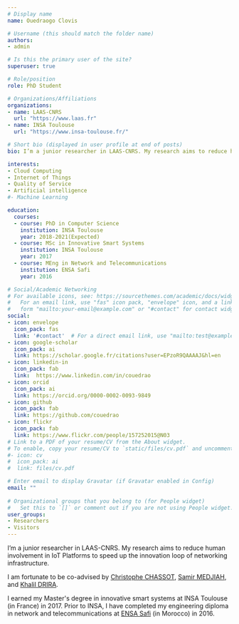 ```yaml
---
# Display name
name: Ouedraogo Clovis

# Username (this should match the folder name)
authors:
- admin

# Is this the primary user of the site?
superuser: true

# Role/position
role: PhD Student

# Organizations/Affiliations
organizations:
- name: LAAS-CNRS
  url: "https://www.laas.fr"
- name: INSA Toulouse
  url: "https://www.insa-toulouse.fr/"

# Short bio (displayed in user profile at end of posts)
bio: I’m a junior researcher in LAAS-CNRS. My research aims to reduce human involvement in IoT Platforms to speed up the innovation loop of networking infrastructure.

interests:
- Cloud Computing
- Internet of Things
- Quality of Service
- Artificial intelligence
#- Machine Learning  

education:
  courses:
  - course: PhD in Computer Science
    institution: INSA Toulouse
    year: 2018-2021(Expected)
  - course: MSc in Innovative Smart Systems
    institution: INSA Toulouse
    year: 2017
  - course: MEng in Network and Telecommunications
    institution: ENSA Safi
    year: 2016

# Social/Academic Networking
# For available icons, see: https://sourcethemes.com/academic/docs/widgets/#icons
#   For an email link, use "fas" icon pack, "envelope" icon, and a link in the
#   form "mailto:your-email@example.com" or "#contact" for contact widget.
social:
- icon: envelope
  icon_pack: fas
  link: '#contact'  # For a direct email link, use "mailto:test@example.org".
- icon: google-scholar
  icon_pack: ai
  link: https://scholar.google.fr/citations?user=EPzoR9QAAAAJ&hl=en
- icon: linkedin-in
  icon_pack: fab
  link:  https://www.linkedin.com/in/couedrao
- icon: orcid
  icon_pack: ai
  link: https://orcid.org/0000-0002-0093-9849
- icon: github
  icon_pack: fab
  link: https://github.com/couedrao
- icon: flickr
  icon_pack: fab
  link: https://www.flickr.com/people/157252015@N03 
# Link to a PDF of your resume/CV from the About widget.
# To enable, copy your resume/CV to `static/files/cv.pdf` and uncomment the lines below.  
#- icon: cv
#  icon_pack: ai
#  link: files/cv.pdf

# Enter email to display Gravatar (if Gravatar enabled in Config)
email: ""
  
# Organizational groups that you belong to (for People widget)
#   Set this to `[]` or comment out if you are not using People widget.  
user_groups:
- Researchers
- Visitors
---
```


I’m a junior researcher in LAAS-CNRS. My research aims to reduce human involvement in IoT Platforms to speed up the innovation loop of networking infrastructure. 

I am fortunate to be co-advised by [Christophe CHASSOT](http://homepages.laas.fr/chassot/pmwiki/pmwiki.php), [Samir MEDJIAH](http://homepages.laas.fr/smedjiah/), and [Khalil DRIRA](http://homepages.laas.fr/khalil/page/index.php). 

I earned my Master's degree in innovative smart systems at INSA Toulouse (in France) in 2017. Prior to INSA, I have completed my engineering diploma in network and telecommunications at [ENSA Safi](http://www.ensas.uca.ma/) (in Morocco) in 2016.

